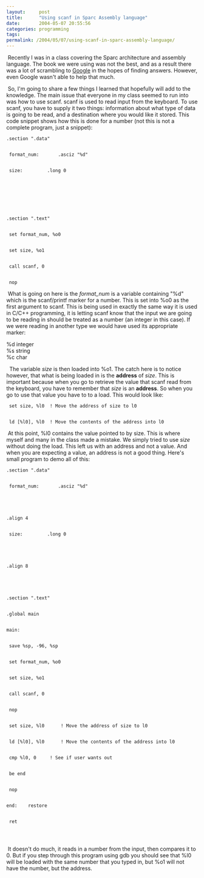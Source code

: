 ```yaml
---
layout:     post
title:      "Using scanf in Sparc Assembly language"
date:       2004-05-07 20:55:56
categories: programming
tags:  
permalink: /2004/05/07/using-scanf-in-sparc-assembly-language/
---
```

  
 Recently I was in a class covering the Sparc architecture and assembly language. The book we were using was not the best, and as a result there was a lot of scrambling to [Google](http://www.google.com) in the hopes of finding answers. However, even Google wasn't able to help that much.   
  
 So, I'm going to share a few things I learned that hopefully will add to the knowledge. The main issue that everyone in my class seemed to run into was how to use scanf. scanf is used to read input from the keyboard. To use scanf, you have to supply it two things: information about what type of data is going to be read, and a destination where you would like it stored. This code snippet shows how this is done for a number (not this is not a complete program, just a snippet):   
  

    
    
      
    
    .section ".data"
      
    
     format_num:	   .asciz "%d"
      
    
     size:		   .long 0
      
    
    
      
    
    
      
    
    .section ".text"
      
    
     set format_num, %o0
      
    
     set size, %o1
      
    
     call scanf, 0
      
    
     nop
      
    
    

  
 What is going on here is the _format_num_ is a variable containing "%d" which is the scanf/printf marker for a number. This is set into %o0 as the first argument to scanf. This is being used in exactly the same way it is used in C/C++ programming, it is letting scanf know that the input we are going to be reading in should be treated as a number (an integer in this case). If we were reading in another type we would have used its appropriate marker:   
  
%d integer   
%s string   
%c char   
  
  The variable _size_ is then loaded into %o1. The catch here is to notice however, that what is being loaded in is the **address** of _size_. This is important because when you go to retrieve the value that scanf read from the keyboard, you have to remember that _size_ is an **address**. So when you go to use that value you have to to a load. This would look like:   
  

    
    
      
    
     set size, %l0	! Move the address of size to l0
      
    
     ld [%l0], %l0	! Move the contents of the address into l0
      
    
    

  
  
 At this point, %l0 contains the value pointed to by size. This is where myself and many in the class made a mistake. We simply tried to use _size_ without doing the load. This left us with an address and not a value. And when you are expecting a value, an address is not a good thing. Here's small program to demo all of this:   
  

    
    
      
    
    .section ".data"
      
    
     format_num:	   .asciz "%d"
      
    
    
      
    
    .align 4
      
    
     size:		   .long 0
      
    
    
      
    
    .align 8
      
    
    
      
    
    .section ".text"
      
    
    .global main
      
    
    main:
      
    
     save %sp, -96, %sp
      
    
     set format_num, %o0
      
    
     set size, %o1
      
    
     call scanf, 0
      
    
     nop
      
    
     set size, %l0		! Move the address of size to l0
      
    
     ld [%l0], %l0		! Move the contents of the address into l0
      
    
     cmp %l0, 0		! See if user wants out
      
    
     be end
      
    
     nop
      
    
    end:	restore
      
    
     ret
      
    
        
    
    

  
  
 It doesn't do much, it reads in a number from the input, then compares it to 0. But if you step through this program using gdb you should see that %l0 will be loaded with the same number that you typed in, but %o1 will not have the number, but the address.  

